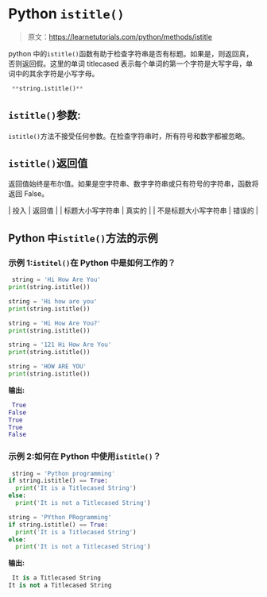 # Python `istitle()`

> 原文：<https://learnetutorials.com/python/methods/istitle>

python 中的`istitle()`函数有助于检查字符串是否有标题。如果是，则返回真，否则返回假。这里的单词 titlecased 表示每个单词的第一个字符是大写字母，单词中的其余字符是小写字母。

```py
 **string.istitle()** 

```

## `istitle()`参数:

`istitle()`方法不接受任何参数。在检查字符串时，所有符号和数字都被忽略。

## `istitle()`返回值

返回值始终是布尔值。如果是空字符串、数字字符串或只有符号的字符串，函数将返回 False。

| 投入 | 返回值 |
| 标题大小写字符串 | 真实的 |
| 不是标题大小写字符串 | 错误的 |

## Python 中`istitle()`方法的示例

### 示例 1:`istitel()`在 Python 中是如何工作的？

```py
 string = 'Hi How Are You'
print(string.istitle())

string = 'Hi how are you'
print(string.istitle())

string = 'Hi How Are You?'
print(string.istitle())

string = '121 Hi How Are You'
print(string.istitle())

string = 'HOW ARE YOU'
print(string.istitle()) 

```

**输出:**

```py
 True
False
True
True
False 
```

### 示例 2:如何在 Python 中使用`istitle()`？

```py
 string = 'Python programming'
if string.istitle() == True:
  print('It is a Titlecased String')
else:
  print('It is not a Titlecased String')

string = 'PYthon PRogramming'
if string.istitle() == True:
  print('It is a Titlecased String')
else:
  print('It is not a Titlecased String') 

```

**输出:**

```py
 It is a Titlecased String
It is not a Titlecased String 
```